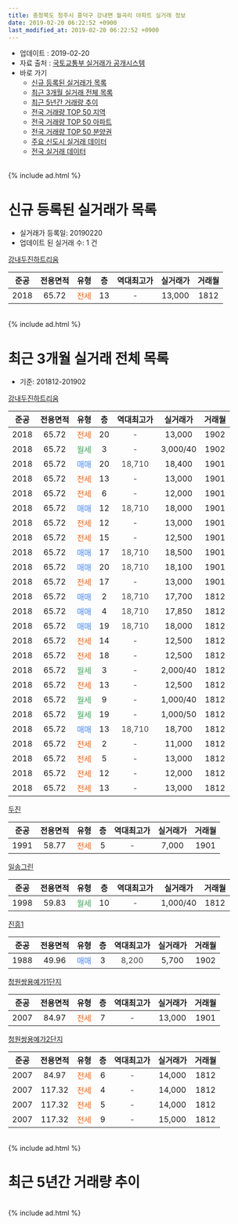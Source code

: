 ```yaml
---
title: 충청북도 청주시 흥덕구 강내면 월곡리 아파트 실거래 정보
date: 2019-02-20 06:22:52 +0900
last_modified_at: 2019-02-20 06:22:52 +0900
---
```


* 업데이트 : 2019-02-20
* 자료 출처 : [국토교통부 실거래가 공개시스템](http://rt.molit.go.kr)
* 바로 가기
    * [신규 등록된 실거래가 목록](#신규-등록된-실거래가-목록)
    * [최근 3개월 실거래 전체 목록](#최근-3개월-실거래-전체-목록)
    * [최근 5년간 거래량 추이](#최근-5년간-거래량-추이)
    * [전국 거래량 TOP 50 지역](https://inasie.github.io/apt-trade-info/최근-3개월-전국에서-가장-거래가-많이-발생한-지역)
    * [전국 거래량 TOP 50 아파트](https://inasie.github.io/apt-trade-info/최근-3개월-전국에서-가장-거래가-많이-발생한-아파트)
    * [전국 거래량 TOP 50 분양권](https://inasie.github.io/apt-trade-info/최근-3개월-전국에서-가장-거래가-많이-발생한-분양권)
    * [주요 신도시 실거래 데이터](https://inasie.github.io/apt-trade-info/주요-신도시)
    * [전국 실거래 데이터](https://inasie.github.io/apt-trade-info/전국)
<br>
{% include ad.html %}
<br>

# 신규 등록된 실거래가 목록
* 실거래가 등록일: 20190220
* 업데이트 된 실거래 수: 1 건


[강내두진하트리움](https://search.naver.com/search.naver?query=%EC%B6%A9%EC%B2%AD%EB%B6%81%EB%8F%84+%EC%B2%AD%EC%A3%BC%EC%8B%9C+%ED%9D%A5%EB%8D%95%EA%B5%AC+%EA%B0%95%EB%82%B4%EB%A9%B4+%EC%9B%94%EA%B3%A1%EB%A6%AC+%EA%B0%95%EB%82%B4%EB%91%90%EC%A7%84%ED%95%98%ED%8A%B8%EB%A6%AC%EC%9B%80)

|준공|전용면적|유형|층|역대최고가|실거래가|거래월|
|:---:|:---:|:---:|:---:|:---:|:---:|:---:|
|2018|65.72|<span style="color:#ff5a00">전세</span>|13|<span style="color:#444444">-</span>|13,000|1812|


<br>
{% include ad.html %}
<br>

# 최근 3개월 실거래 전체 목록
* 기준: 201812-201902


[강내두진하트리움](https://search.naver.com/search.naver?query=%EC%B6%A9%EC%B2%AD%EB%B6%81%EB%8F%84+%EC%B2%AD%EC%A3%BC%EC%8B%9C+%ED%9D%A5%EB%8D%95%EA%B5%AC+%EA%B0%95%EB%82%B4%EB%A9%B4+%EC%9B%94%EA%B3%A1%EB%A6%AC+%EA%B0%95%EB%82%B4%EB%91%90%EC%A7%84%ED%95%98%ED%8A%B8%EB%A6%AC%EC%9B%80)

|준공|전용면적|유형|층|역대최고가|실거래가|거래월|
|:---:|:---:|:---:|:---:|:---:|:---:|:---:|
|2018|65.72|<span style="color:#ff5a00">전세</span>|20|<span style="color:#444444">-</span>|13,000|1902|
|2018|65.72|<span style="color:#34a853">월세</span>|3|<span style="color:#444444">-</span>|3,000/40|1902|
|2018|65.72|<span style="color:#4285f3">매매</span>|20|<span style="color:#444444">18,710</span>|18,400|1901|
|2018|65.72|<span style="color:#ff5a00">전세</span>|13|<span style="color:#444444">-</span>|13,000|1901|
|2018|65.72|<span style="color:#ff5a00">전세</span>|6|<span style="color:#444444">-</span>|12,000|1901|
|2018|65.72|<span style="color:#4285f3">매매</span>|12|<span style="color:#444444">18,710</span>|18,000|1901|
|2018|65.72|<span style="color:#ff5a00">전세</span>|12|<span style="color:#444444">-</span>|13,000|1901|
|2018|65.72|<span style="color:#ff5a00">전세</span>|15|<span style="color:#444444">-</span>|12,500|1901|
|2018|65.72|<span style="color:#4285f3">매매</span>|17|<span style="color:#444444">18,710</span>|18,500|1901|
|2018|65.72|<span style="color:#4285f3">매매</span>|20|<span style="color:#444444">18,710</span>|18,100|1901|
|2018|65.72|<span style="color:#ff5a00">전세</span>|17|<span style="color:#444444">-</span>|13,000|1901|
|2018|65.72|<span style="color:#4285f3">매매</span>|2|<span style="color:#444444">18,710</span>|17,700|1812|
|2018|65.72|<span style="color:#4285f3">매매</span>|4|<span style="color:#444444">18,710</span>|17,850|1812|
|2018|65.72|<span style="color:#4285f3">매매</span>|19|<span style="color:#444444">18,710</span>|18,000|1812|
|2018|65.72|<span style="color:#ff5a00">전세</span>|14|<span style="color:#444444">-</span>|12,500|1812|
|2018|65.72|<span style="color:#ff5a00">전세</span>|18|<span style="color:#444444">-</span>|12,500|1812|
|2018|65.72|<span style="color:#34a853">월세</span>|3|<span style="color:#444444">-</span>|2,000/40|1812|
|2018|65.72|<span style="color:#ff5a00">전세</span>|13|<span style="color:#444444">-</span>|12,500|1812|
|2018|65.72|<span style="color:#34a853">월세</span>|9|<span style="color:#444444">-</span>|1,000/40|1812|
|2018|65.72|<span style="color:#34a853">월세</span>|19|<span style="color:#444444">-</span>|1,000/50|1812|
|2018|65.72|<span style="color:#4285f3">매매</span>|13|<span style="color:#444444">18,710</span>|18,700|1812|
|2018|65.72|<span style="color:#ff5a00">전세</span>|2|<span style="color:#444444">-</span>|11,000|1812|
|2018|65.72|<span style="color:#ff5a00">전세</span>|5|<span style="color:#444444">-</span>|13,000|1812|
|2018|65.72|<span style="color:#ff5a00">전세</span>|12|<span style="color:#444444">-</span>|12,000|1812|
|2018|65.72|<span style="color:#ff5a00">전세</span>|13|<span style="color:#444444">-</span>|13,000|1812|

[두진](https://search.naver.com/search.naver?query=%EC%B6%A9%EC%B2%AD%EB%B6%81%EB%8F%84+%EC%B2%AD%EC%A3%BC%EC%8B%9C+%ED%9D%A5%EB%8D%95%EA%B5%AC+%EA%B0%95%EB%82%B4%EB%A9%B4+%EC%9B%94%EA%B3%A1%EB%A6%AC+%EB%91%90%EC%A7%84)

|준공|전용면적|유형|층|역대최고가|실거래가|거래월|
|:---:|:---:|:---:|:---:|:---:|:---:|:---:|
|1991|58.77|<span style="color:#ff5a00">전세</span>|5|<span style="color:#444444">-</span>|7,000|1901|

[일송그린](https://search.naver.com/search.naver?query=%EC%B6%A9%EC%B2%AD%EB%B6%81%EB%8F%84+%EC%B2%AD%EC%A3%BC%EC%8B%9C+%ED%9D%A5%EB%8D%95%EA%B5%AC+%EA%B0%95%EB%82%B4%EB%A9%B4+%EC%9B%94%EA%B3%A1%EB%A6%AC+%EC%9D%BC%EC%86%A1%EA%B7%B8%EB%A6%B0)

|준공|전용면적|유형|층|역대최고가|실거래가|거래월|
|:---:|:---:|:---:|:---:|:---:|:---:|:---:|
|1998|59.83|<span style="color:#34a853">월세</span>|10|<span style="color:#444444">-</span>|1,000/40|1812|

[진흥1](https://search.naver.com/search.naver?query=%EC%B6%A9%EC%B2%AD%EB%B6%81%EB%8F%84+%EC%B2%AD%EC%A3%BC%EC%8B%9C+%ED%9D%A5%EB%8D%95%EA%B5%AC+%EA%B0%95%EB%82%B4%EB%A9%B4+%EC%9B%94%EA%B3%A1%EB%A6%AC+%EC%A7%84%ED%9D%A51)

|준공|전용면적|유형|층|역대최고가|실거래가|거래월|
|:---:|:---:|:---:|:---:|:---:|:---:|:---:|
|1988|49.96|<span style="color:#4285f3">매매</span>|3|<span style="color:#444444">8,200</span>|5,700|1902|

[청원쌍용예가1단지](https://search.naver.com/search.naver?query=%EC%B6%A9%EC%B2%AD%EB%B6%81%EB%8F%84+%EC%B2%AD%EC%A3%BC%EC%8B%9C+%ED%9D%A5%EB%8D%95%EA%B5%AC+%EA%B0%95%EB%82%B4%EB%A9%B4+%EC%9B%94%EA%B3%A1%EB%A6%AC+%EC%B2%AD%EC%9B%90%EC%8C%8D%EC%9A%A9%EC%98%88%EA%B0%801%EB%8B%A8%EC%A7%80)

|준공|전용면적|유형|층|역대최고가|실거래가|거래월|
|:---:|:---:|:---:|:---:|:---:|:---:|:---:|
|2007|84.97|<span style="color:#ff5a00">전세</span>|7|<span style="color:#444444">-</span>|13,000|1901|

[청원쌍용예가2단지](https://search.naver.com/search.naver?query=%EC%B6%A9%EC%B2%AD%EB%B6%81%EB%8F%84+%EC%B2%AD%EC%A3%BC%EC%8B%9C+%ED%9D%A5%EB%8D%95%EA%B5%AC+%EA%B0%95%EB%82%B4%EB%A9%B4+%EC%9B%94%EA%B3%A1%EB%A6%AC+%EC%B2%AD%EC%9B%90%EC%8C%8D%EC%9A%A9%EC%98%88%EA%B0%802%EB%8B%A8%EC%A7%80)

|준공|전용면적|유형|층|역대최고가|실거래가|거래월|
|:---:|:---:|:---:|:---:|:---:|:---:|:---:|
|2007|84.97|<span style="color:#ff5a00">전세</span>|6|<span style="color:#444444">-</span>|14,000|1812|
|2007|117.32|<span style="color:#ff5a00">전세</span>|4|<span style="color:#444444">-</span>|14,000|1812|
|2007|117.32|<span style="color:#ff5a00">전세</span>|5|<span style="color:#444444">-</span>|14,000|1812|
|2007|117.32|<span style="color:#ff5a00">전세</span>|9|<span style="color:#444444">-</span>|15,000|1812|


<br>
{% include ad.html %}
<br>

# 최근 5년간 거래량 추이


<div style="width:100%;">
    <canvas id="deal_progress" height="200"></canvas>
</div>

<script>
new Chart(document.getElementById("deal_progress"), {
    type: 'line',
    data: {
        labels: ['201402','201403','201404','201405','201406','201407','201408','201409','201410','201411','201412','201501','201502','201503','201504','201505','201506','201507','201508','201509','201510','201511','201512','201601','201602','201603','201604','201605','201606','201607','201608','201609','201610','201611','201612','201701','201702','201703','201704','201705','201706','201707','201708','201709','201710','201711','201712','201801','201802','201803','201804','201805','201806','201807','201808','201809','201810','201811','201812','201901','201902'],
        datasets: [{
            label: '매매',
            pointRadius: 1,
            data: [4, 5, 5, 4, 2, 0, 1, 2, 3, 7, 3, 5, 2, 3, 7, 2, 3, 3, 7, 2, 1, 3, 3, 2, 5, 4, 5, 5, 8, 0, 5, 4, 1, 5, 2, 1, 4, 0, 2, 4, 4, 4, 3, 2, 2, 2, 4, 8, 10, 3, 6, 3, 7, 1, 3, 10, 14, 6, 4, 4, 1],
            borderColor: "rgba(255, 201, 14, 1)",
            backgroundColor: "rgba(255, 201, 14, 0.5)",
            fill: false,
            lineTension: 0
        },{
            label: '전월세',
            pointRadius: 1,
            data: [6, 12, 2, 2, 1, 1, 2, 3, 4, 5, 1, 6, 1, 5, 3, 2, 5, 1, 5, 1, 4, 2, 2, 4, 1, 7, 4, 3, 3, 4, 4, 0, 4, 3, 1, 4, 4, 1, 0, 4, 0, 3, 1, 3, 1, 5, 2, 1, 6, 3, 1, 2, 3, 3, 7, 5, 14, 11, 15, 7, 2],
            borderColor: "rgba(0, 141, 185, 1)",
            backgroundColor: "rgba(0, 141, 185, 0.5)",
            fill: false,
            lineTension: 0
        }
        ]
    },
    options: {
        responsive: true,
        title: {
            display: false
        },
        tooltips: {
            mode: 'index',
            intersect: false
        },
        hover: {
            mode: 'nearest',
            intersect: true
        },
        scales: {
            xAxes: [{
                display: true,
                scaleLabel: {
                    display: true,
                    labelString: '년/월'
                }
            }],
            yAxes: [{
                display: true,
                ticks: {
                    suggestedMin: 0,
                },
                scaleLabel: {
                    display: true,
                    labelString: '실거래 수'
                }
            }]
        }
    }
});

</script>


<br>
{% include ad.html %}
<br>

